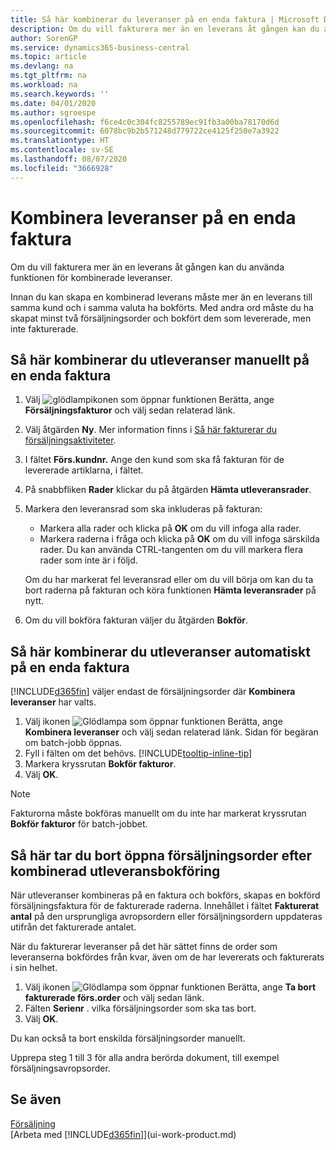 ```yaml
---
title: Så här kombinerar du leveranser på en enda faktura | Microsoft Docs
description: Om du vill fakturera mer än en leverans åt gången kan du använda funktionen för kombinerade leveranser.
author: SorenGP
ms.service: dynamics365-business-central
ms.topic: article
ms.devlang: na
ms.tgt_pltfrm: na
ms.workload: na
ms.search.keywords: ''
ms.date: 04/01/2020
ms.author: sgroespe
ms.openlocfilehash: f6ce4c0c304fc8255789ec91fb3a00ba78170d6d
ms.sourcegitcommit: 6078bc9b2b571248d779722ce4125f250e7a3922
ms.translationtype: HT
ms.contentlocale: sv-SE
ms.lasthandoff: 08/07/2020
ms.locfileid: "3666928"
---
```

# <a name="combine-shipments-on-a-single-invoice"></a>Kombinera leveranser på en enda faktura
Om du vill fakturera mer än en leverans åt gången kan du använda funktionen för kombinerade leveranser.  

Innan du kan skapa en kombinerad leverans måste mer än en leverans till samma kund och i samma valuta ha bokförts. Med andra ord måste du ha skapat minst två försäljningsorder och bokfört dem som levererade, men inte fakturerade. 

## <a name="to-manually-combine-shipments-on-a-single-invoice"></a>Så här kombinerar du utleveranser manuellt på en enda faktura  
1. Välj ![glödlampikonen som öppnar funktionen Berätta](media/ui-search/search_small.png "Berätta vad du vill göra"), ange **Försäljningsfakturor** och välj sedan relaterad länk.  
2. Välj åtgärden **Ny**. Mer information finns i [Så här fakturerar du försäljningsaktiviteter](sales-how-invoice-sales.md).
3. I fältet **Förs.kundnr.** Ange den kund som ska få fakturan för de levererade artiklarna, i fältet.  
4. På snabbfliken **Rader** klickar du på åtgärden **Hämta utleveransrader**.  
5. Markera den leveransrad som ska inkluderas på fakturan:  

    - Markera alla rader och klicka på **OK** om du vill infoga alla rader.  
    - Markera raderna i fråga och klicka på **OK** om du vill infoga särskilda rader. Du kan använda CTRL-tangenten om du vill markera flera rader som inte är i följd.  

    Om du har markerat fel leveransrad eller om du vill börja om kan du ta bort raderna på fakturan och köra funktionen **Hämta leveransrader** på nytt.  
7. Om du vill bokföra fakturan väljer du åtgärden **Bokför**.  

## <a name="to-automatically-combine-shipments-on-a-single-invoice"></a>Så här kombinerar du utleveranser automatiskt på en enda faktura  
[!INCLUDE[d365fin](includes/d365fin_md.md)] väljer endast de försäljningsorder där **Kombinera leveranser** har valts. 

1. Välj ikonen ![Glödlampa som öppnar funktionen Berätta](media/ui-search/search_small.png "Berätta vad du vill göra"), ange **Kombinera leveranser** och välj sedan relaterad länk. Sidan för begäran om batch-jobb öppnas.  
2. Fyll i fälten om det behövs. [!INCLUDE[tooltip-inline-tip](includes/tooltip-inline-tip_md.md)]
3. Markera kryssrutan **Bokför fakturor**.  
4. Välj **OK**.  

> [!NOTE]  
>  Fakturorna måste bokföras manuellt om du inte har markerat kryssrutan **Bokför fakturor** för batch-jobbet.  

## <a name="to-remove-open-sales-orders-after-combined-shipment-posting"></a>Så här tar du bort öppna försäljningsorder efter kombinerad utleveransbokföring 
När utleveranser kombineras på en faktura och bokförs, skapas en bokförd försäljningsfaktura för de fakturerade raderna. Innehållet i fältet **Fakturerat antal** på den ursprungliga avropsordern eller försäljningsordern uppdateras utifrån det fakturerade antalet.  

När du fakturerar leveranser på det här sättet finns de order som leveranserna bokfördes från kvar, även om de har levererats och fakturerats i sin helhet.   

1. Välj ikonen ![Glödlampa som öppnar funktionen Berätta](media/ui-search/search_small.png "Berätta vad du vill göra"), ange **Ta bort fakturerade förs.order** och välj sedan länk.  
2. Fälten **Serienr** . vilka försäljningsorder som ska tas bort.  
3. Välj **OK**.  

Du kan också ta bort enskilda försäljningsorder manuellt.  

Upprepa steg 1 till 3 för alla andra berörda dokument, till exempel försäljningsavropsorder.

## <a name="see-also"></a>Se även  
[Försäljning](sales-manage-sales.md)  
[Arbeta med [!INCLUDE[d365fin](includes/d365fin_md.md)]](ui-work-product.md)
